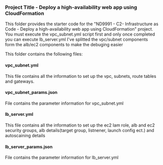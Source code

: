 ### Project Title - Deploy a high-availability web app using CloudFormation
This folder provides the starter code for the "ND9991 - C2- Infrastructure as Code - Deploy a high-availability web app using CloudFormation" project. 
You must execute the vpc_subnet.yml script first and only once completed you can execute lb_server.yml
I've splitted the vpc/subnet components form the alb/ec2 components to make the debuging easier
 
This folder contains the following files:

#### vpc_subnet.yml
This file contains all the information to set up the vpc, subnets, route tables and gateways.

#### vpc_subnet_params.json
File contains the parameter information for vpc_subnet.yml 

#### lb_server.yml
This file contains all the information to set up the ec2 Iam role, alb and ec2 security groups, alb details(target group, listnener, launch config ect.) and autoscaining details

#### lb_server_params.json
File contains the parameter information for lb_server.yml 